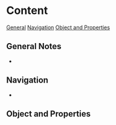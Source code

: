 # Content
[General](#General-Notes)
[Navigation](#Navigation)
[Object and Properties](#Object-and-Properties)

## General Notes
- 

## Navigation
- 

## Object and Properties
